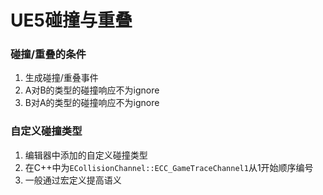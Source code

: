 # UE5碰撞与重叠


### 碰撞/重叠的条件

1. 生成碰撞/重叠事件
2. A对B的类型的碰撞响应不为ignore
3. B对A的类型的碰撞响应不为ignore

### 自定义碰撞类型

1. 编辑器中添加的自定义碰撞类型
2. 在C++中为``ECollisionChannel::ECC_GameTraceChannel1``从1开始顺序编号
3. 一般通过宏定义提高语义
